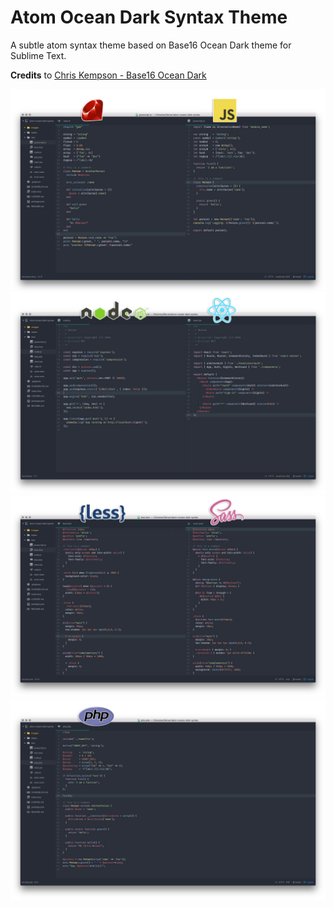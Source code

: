 # Atom Ocean Dark Syntax Theme

A subtle atom syntax theme based on Base16 Ocean Dark theme for Sublime Text.

**Credits** to [Chris Kempson - Base16 Ocean Dark](http://chriskempson.github.io/base16/#ocean)

![screenshot](https://raw.githubusercontent.com/hugw/atom-ocean-dark-syntax-theme/master/images/ruby_js.jpg)
![screenshot](https://raw.githubusercontent.com/hugw/atom-ocean-dark-syntax-theme/master/images/node_react.jpg)
![screenshot](https://raw.githubusercontent.com/hugw/atom-ocean-dark-syntax-theme/master/images/less_sass.jpg)
![screenshot](https://raw.githubusercontent.com/hugw/atom-ocean-dark-syntax-theme/master/images/php.jpg)
